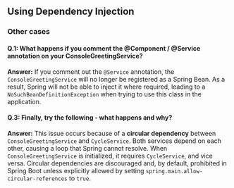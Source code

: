 ## Using Dependency Injection

### Other cases

#### Q.1: What happens if you comment the @Component / @Service annotation on your ConsoleGreetingService?

**Answer:**
If you comment out the `@Service` annotation, the `ConsoleGreetingService` will no longer be registered as a Spring Bean. As a result, Spring will not be able to inject it where required, leading to a `NoSuchBeanDefinitionException` when trying to use this class in the application.

#### Q.3: Finally, try the following - what happens and why?

**Answer:**
This issue occurs because of a **circular dependency** between `ConsoleGreetingService` and `CycleService`. Both services depend on each other, causing a loop that Spring cannot resolve. When `ConsoleGreetingService` is initialized, it requires `CycleService`, and vice versa. Circular dependencies are discouraged and, by default, prohibited in Spring Boot unless explicitly allowed by setting `spring.main.allow-circular-references` to `true`.
